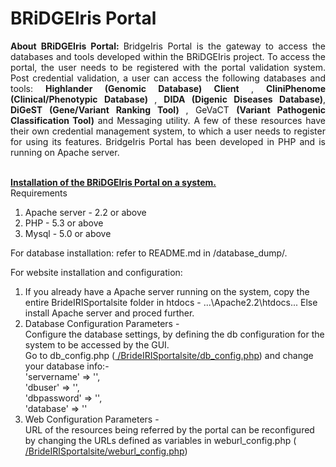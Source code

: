 # BRiDGEIris Portal
<p align = "justify">
<b> About BRiDGEIris Portal: </b>
BridgeIris Portal is the gateway to access the databases and tools developed within the BRiDGEIris project. To access the portal, the user needs to be registered with the portal validation system. Post credential validation, a user can access the following databases and tools: <b>Highlander (Genomic Database) Client </b>, <b>CliniPhenome (Clinical/Phenotypic Database) </b>, <b>DIDA (Digenic Diseases Database)</b>, <b>DiGeST (Gene/Variant Ranking Tool) </b>, GeVaCT <b>(Variant Pathogenic Classification Tool)</b> and Messaging utility. A few of these resources have their own credential management system, to which a user needs to register for using its features. BridgeIris Portal has been developed in PHP and is running on Apache server. <br><br> 

<b><u>Installation of the BRiDGEIris Portal on a system. </u></b><br>
Requirements<br>
1. Apache server - 2.2 or above<br>
2. PHP - 5.3 or above<br>
3. Mysql - 5.0 or above<br>

For database installation: refer to README.md in /database_dump/.<br>

For website installation and configuration: <br>
1. If you already have a Apache server running on the system, copy the entire BrideIRISportalsite folder in htdocs - ...\Apache2.2\htdocs\...  Else install Apache server and proced further.<br>
2. Database Configuration Parameters - <br>
Configure the database settings, by defining the db configuration for the system to be accessed by the GUI. <br>
Go to db_config.php (<a href = "https://github.com/BRiDGEIris/BRiDGEIrisPortal/blob/master/BrideIRISportalsite/db_config.php"> /BrideIRISportalsite/db_config.php</a>) and change your database info:-<br>
'servername' => '', <br>
'dbuser' => '', <br>
'dbpassword' => '', <br>
'database' => ''<br>
3. Web Configuration Parameters - <br>
URL of the resources being referred by the portal can be reconfigured by changing the URLs defined as variables in weburl_config.php (<a href = "https://github.com/BRiDGEIris/BRiDGEIrisPortal/blob/master/BrideIRISportalsite/weburl_config.php"> /BrideIRISportalsite/weburl_config.php</a>)
</p>
